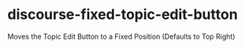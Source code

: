 # discourse-fixed-topic-edit-button
Moves the Topic Edit Button to a Fixed Position (Defaults to Top Right)

